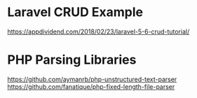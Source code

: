 # Laravel CRUD Example
https://appdividend.com/2018/02/23/laravel-5-6-crud-tutorial/

# PHP Parsing Libraries
https://github.com/aymanrb/php-unstructured-text-parser
https://github.com/fanatique/php-fixed-length-file-parser